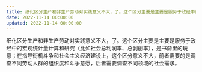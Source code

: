```yaml
---
title: 细化区分生产和非生产劳动对实践意义不大，了。这个区分主要是主要是服务于政经中的宏观统计量计算和研究（比如社会总利润率、总剥削率），是…
date: 2022-11-14 00:00:00
updated: 2022-11-14 00:00:00
---
```


细化区分生产和非生产劳动对实践意义不大，了。这个区分主要是主要是服务于政经中的宏观统计量计算和研究（比如社会总利润率、总剥削率），是书斋里的玩意；在指导街机斗争和社会主义经济建设上，这个区分意义不大，前者需要的是调查不同劳动人群的组织度和斗争意愿，后者需要调查不同领域的社会需求。
